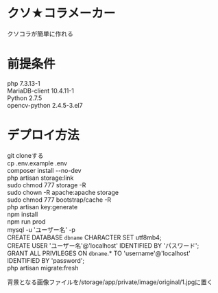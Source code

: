# クソ★コラメーカー
クソコラが簡単に作れる

# 前提条件
php 7.3.13-1  
MariaDB-client 10.4.11-1  
Python 2.7.5  
opencv-python 2.4.5-3.el7   



# デプロイ方法
git cloneする  
cp .env.example .env  
composer install --no-dev  
php artisan storage:link  
sudo chmod 777 storage -R  
sudo chown -R apache:apache storage  
sudo chmod 777 bootstrap/cache -R  
php artisan key:generate  
npm install  
npm run prod  
mysql -u 'ユーザー名' -p  
CREATE DATABASE `dbname` CHARACTER SET utf8mb4;  
CREATE USER 'ユーザー名'@'localhost' IDENTIFIED BY 'パスワード';  
GRANT ALL PRIVILEGES ON `dbname`.* TO 'username'@'localhost'  IDENTIFIED BY 'password';  
php artisan migrate:fresh  

背景となる画像ファイルを/storage/app/private/image/original/1.jpgに置く  
